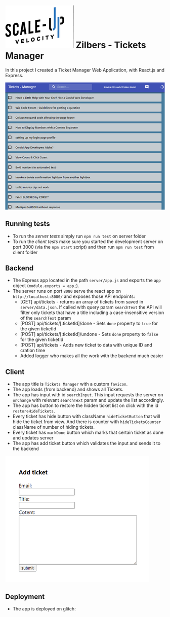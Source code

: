 # ![Scale-Up Velocity](./readme-files/logo-main.png)   Zilbers - Tickets Manager
In this project I created a Ticket Manager Web Application, with React.js and Express.

![App](./readme-files/app-gif.gif)

## Running tests
* To run the *server tests* simply run `npm run test` on server folder
* To run the *client tests* make sure you started the development server on  port 3000 (via the `npm start` script) and then run `npm run test` from client folder

## Backend
- The Express app located in the path `server/app.js` and exports the `app` object (`module.exports = app;`).
- The server runs on port `8080` serve the react app on `http://localhost:8080/` and exposes those API endpoints:
  - [GET] api/tickets - returns an array of tickets from saved in `server/data.json`. If called with query param `searchText` the API will filter only tickets that have a title including a case-insensitive version of the `searchText` param
  - [POST] api/tickets/[:ticketId]/done - Sets `done` property to `true` for the given ticketId
  - [POST] api/tickets/[:ticketId]/undone - Sets `done` property to `false` for the given ticketId
  - [POST] api/tickets - Adds new ticket to data with unique ID and cration time
  - Added logger who makes all the work with the backend much easier

## Client
- The app title is `Tickets Manager` with a custom `favicon`.
- The app loads (from backend) and shows all Tickets.
- The app has input with id `searchInput`. This input requests the server on `onChange` with relevant `searchText` param and update the list accordingly.
- The app has button to restore the hidden ticket list on click with the id `restoreHideTickets`.
- Every ticket has hide button with className `hideTicketButton` that will hide the ticket from view. And there is counter with `hideTicketsCounter` className of number of hiding tickets.
- Every ticket has `markDone` button which marks that certain ticket as done and updates server
- The app has add ticket button which validates the input and sends it to the backend

![validation](./readme-files/ticket-validate.gif)


## Deployment
- The app is deployed on glitch:
